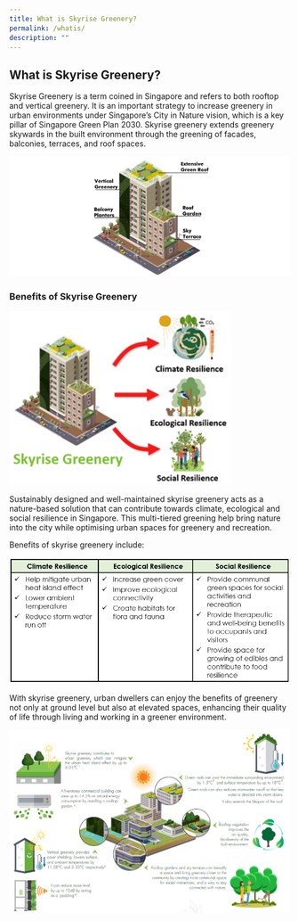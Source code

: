 ```yaml
---
title: What is Skyrise Greenery?
permalink: /whatis/
description: ""
---
```

## **What is Skyrise Greenery?**
Skyrise Greenery is a term coined in Singapore and refers to both rooftop and
vertical greenery. It is an important strategy to increase greenery in urban environments under Singapore’s City in Nature vision, which is a  key pillar of Singapore Green Plan 2030. Skyrise greenery extends greenery skywards in the built environment through the greening of facades, balconies, terraces, and roof spaces.

![](/images/Graphics/skyrise%20greenery%20-%20whatis300.png)

### **Benefits of Skyrise Greenery**

<img style="width:400px" src="/images/Graphics/sgclimateecologicalsocialresilience.png">

Sustainably designed and well-maintained skyrise greenery acts as a nature-based solution that can contribute towards climate, ecological and social resilience in Singapore. This multi-tiered greening help bring nature into the city while optimising urban spaces for greenery and recreation. 

Benefits of skyrise greenery include:

<img style="width:800px" src="/images/Graphics/sgbenefits.PNG">

With skyrise greenery, urban dwellers can enjoy the benefits of greenery not only at ground level but also at elevated spaces, enhancing their quality of life through living and working in a greener environment.

![](/images/Graphics/climateecologicalsocialresilience.png)